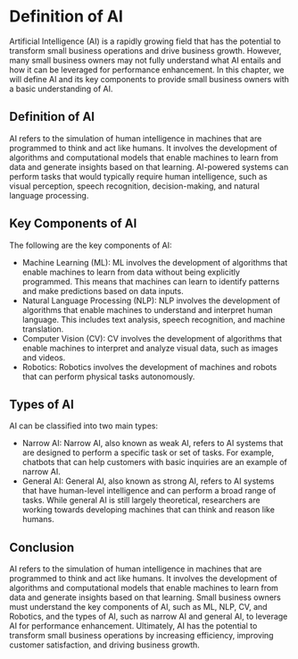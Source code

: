 Definition of AI
========================================================================================

Artificial Intelligence (AI) is a rapidly growing field that has the potential to transform small business operations and drive business growth. However, many small business owners may not fully understand what AI entails and how it can be leveraged for performance enhancement. In this chapter, we will define AI and its key components to provide small business owners with a basic understanding of AI.

Definition of AI
----------------

AI refers to the simulation of human intelligence in machines that are programmed to think and act like humans. It involves the development of algorithms and computational models that enable machines to learn from data and generate insights based on that learning. AI-powered systems can perform tasks that would typically require human intelligence, such as visual perception, speech recognition, decision-making, and natural language processing.

Key Components of AI
--------------------

The following are the key components of AI:

* Machine Learning (ML): ML involves the development of algorithms that enable machines to learn from data without being explicitly programmed. This means that machines can learn to identify patterns and make predictions based on data inputs.
* Natural Language Processing (NLP): NLP involves the development of algorithms that enable machines to understand and interpret human language. This includes text analysis, speech recognition, and machine translation.
* Computer Vision (CV): CV involves the development of algorithms that enable machines to interpret and analyze visual data, such as images and videos.
* Robotics: Robotics involves the development of machines and robots that can perform physical tasks autonomously.

Types of AI
-----------

AI can be classified into two main types:

* Narrow AI: Narrow AI, also known as weak AI, refers to AI systems that are designed to perform a specific task or set of tasks. For example, chatbots that can help customers with basic inquiries are an example of narrow AI.
* General AI: General AI, also known as strong AI, refers to AI systems that have human-level intelligence and can perform a broad range of tasks. While general AI is still largely theoretical, researchers are working towards developing machines that can think and reason like humans.

Conclusion
----------

AI refers to the simulation of human intelligence in machines that are programmed to think and act like humans. It involves the development of algorithms and computational models that enable machines to learn from data and generate insights based on that learning. Small business owners must understand the key components of AI, such as ML, NLP, CV, and Robotics, and the types of AI, such as narrow AI and general AI, to leverage AI for performance enhancement. Ultimately, AI has the potential to transform small business operations by increasing efficiency, improving customer satisfaction, and driving business growth.
